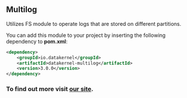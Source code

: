 ## Multilog

Utilizes FS module to operate logs that are stored on different partitions.

You can add this module to your project by inserting the following dependency to **pom.xml**:
```xml
<dependency>
    <groupId>io.datakernel</groupId>
    <artifactId>datakernel-multilog</artifactId>
    <version>3.0.0</version>
</dependency>
```

### To find out more visit [our site](https://datakernel.io/docs/cloud/multilog.html).
